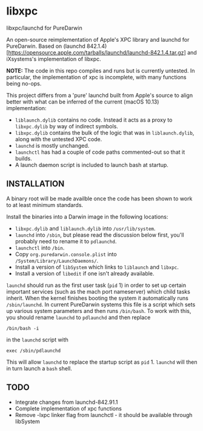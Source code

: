 # libxpc
libxpc/launchd for PureDarwin

An open-source reimplementation of Apple's XPC library and launchd for PureDarwin. Based on (launchd 842.1.4)[https://opensource.apple.com/tarballs/launchd/launchd-842.1.4.tar.gz] and iXsystems's implementation of libxpc.

**NOTE:** The code in this repo compiles and runs but is currently untested. In particular, the implementation of xpc is incomplete, with many functions being no-ops.

This project differs from a 'pure' launchd built from Apple's source to align better with what can be inferred of the current (macOS 10.13) implementation:

* `liblaunch.dylib` contains no code. Instead it acts as a proxy to `libxpc.dylib` by way of indirect symbols.
* `libxpc.dylib` contains the bulk of the logic that was in `liblaunch.dylib`, along with the untested XPC code.
* `launchd` is mostly unchanged.
* `launchctl` has had a couple of code paths commented-out so that it builds.
* A launch daemon script is included to launch bash at startup.

## INSTALLATION

A binary root will be made availble once the code has been shown to work to at least minimum standards.

Install the binaries into a Darwin image in the following locations:

* `libxpc.dylib` and `liblaunch.dylib` into `/usr/lib/system`.
* `launchd` into `/sbin`, but please read the discussion below first, you'll probably need to rename it to `pdlaunchd`.
* `launchctl` into `/bin`.
* Copy `org.puredarwin.console.plist` into `/System/Library/LaunchDaemons/`.
* Install a version of `libSystem` which links to `liblaunch` and `libxpc`.
* Install a version of `libedit` if one isn't already available.

`launchd` should run as the first user task (`pid` 1) in order to set up certain important services (such as the mach port nameserver) which child tasks inherit. When the kernel finishes booting the system it automatically runs `/sbin/launchd`. In current PureDarwin systems this file is a script which sets up various system parameters and then runs `/bin/bash`. To work with this, you should rename `launchd` to `pdlaunchd` and then replace

```
/bin/bash -i
```

in the `launchd` script with

```
exec /sbin/pdlaunchd
```

This will allow `launchd` to replace the startup script as `pid` 1. `launchd` will then in turn launch a `bash` shell.

## TODO

* Integrate changes from launchd-842.91.1
* Complete implementation of xpc functions
* Remove -lxpc linker flag from launchctl - it should be available through libSystem
